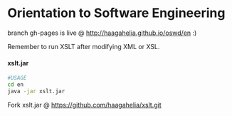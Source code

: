 # Orientation to Software Engineering

branch gh-pages is live @ http://haagahelia.github.io/oswd/en :)

Remember to run XSLT after modifying XML or XSL.
#### xslt.jar
```sh
#USAGE
cd en
java -jar xslt.jar
```
Fork xslt.jar @ https://github.com/haagahelia/xslt.git